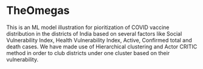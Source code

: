 # TheOmegas
This is an ML model illustration for pioritization of COVID vaccine distribution in the districts of India based on several factors like Social Vulnerability Index, Health Vulnerability Index, Active, Confirmed total and death cases. We have made use of Hierarchical clustering and Actor CRITIC method in order to club districts under one cluster based on their vulnerability. 
